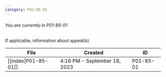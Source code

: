 ```yaml
---
category: P01-85-01
---
```

###### You are currently in P01-85-01

If applicable, information about appeal(s)

| File                                                                                        | Created                      | ID        |
| ------------------------------------------------------------------------------------------- | ---------------------------- | --------- |
| [[index\|P01-85-01]] | 4:16 PM - September 18, 2023 | P01-85-01 |


